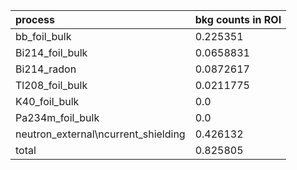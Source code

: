 | **process**                           | **bkg counts in ROI** |
|:--------------------------------------|:----------------------|
| bb\_foil\_bulk                        | 0.225351              |
| Bi214\_foil\_bulk                     | 0.0658831             |
| Bi214\_radon                          | 0.0872617             |
| Tl208\_foil\_bulk                     | 0.0211775             |
| K40\_foil\_bulk                       | 0.0                   |
| Pa234m\_foil\_bulk                    | 0.0                   |
| neutron\_external\ncurrent\_shielding | 0.426132              |
| total                                 | 0.825805              |
